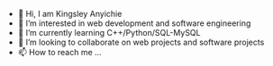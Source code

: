 - 👋 Hi, I am Kingsley Anyichie
- 👀 I’m interested in web development and software engineering
- 🌱 I’m currently learning C++/Python/SQL-MySQL
- 💞️ I’m looking to collaborate on web projects and software projects
- 📫 How to reach me ...

<!---
Kingston7777777/Kingston7777777 is a ✨ special ✨ repository because its `README.md` (this file) appears on your GitHub profile.
You can click the Preview link to take a look at your changes.
--->
